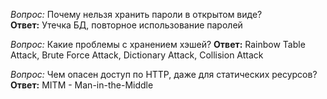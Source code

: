 *Вопрос:* Почему нельзя хранить пароли в открытом виде?  
**Ответ:** Утечка БД, повторное использование паролей

*Вопрос:* Какие проблемы с хранением хэшей?
**Ответ:** Rainbow Table Attack, Brute Force Attack, Dictionary Attack, Collision Attack

*Вопрос:* Чем опасен доступ по HTTP, даже для статических ресурсов?
**Ответ:** MITM - Man-in-the-Middle

